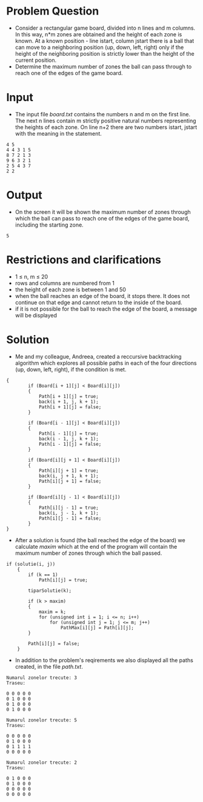 # Problem Question
- Consider a rectangular game board, divided into n lines and m columns. In this way, n*m zones are obtained and the height of each zone is known. At a known position - line istart, column jstart there is a ball that can move to a neighboring position (up, down, left, right) only if the height of the neighboring position is strictly lower than the height of the current position.
- Determine the maximum number of zones the ball can pass through to reach one of the edges of the game board.


# Input
- The input file _board.txt_ contains the numbers n and m on the first line. The next n lines contain m strictly positive natural numbers representing the heights of each zone.
On line n+2 there are two numbers istart, jstart with the meaning in the statement.
~~~
4 5
4 4 3 1 5
8 7 2 1 3
9 6 3 2 1
2 5 4 3 7
2 2
~~~

# Output
- On the screen it will be shown the maximum number of zones through which the ball can pass to reach one of the edges of the game board, including the starting zone.
~~~
5
~~~

# Restrictions and clarifications
- 1 ≤ n, m ≤ 20
- rows and columns are numbered from 1
- the height of each zone is between 1 and 50
- when the ball reaches an edge of the board, it stops there. It does not continue on that edge and cannot return to the inside of the board.
- if it is not possible for the ball to reach the edge of the board, a message will be displayed

# Solution
- Me and my colleague, Andreea, created a reccursive backtracking algorithm which explores all possible paths in each of the four directions (up, down, left, right), if the condition is met.
~~~
{
        if (Board[i + 1][j] < Board[i][j])
        {
            Path[i + 1][j] = true;
            back(i + 1, j, k + 1);
            Path[i + 1][j] = false;
        }

        if (Board[i - 1][j] < Board[i][j])
        {
            Path[i - 1][j] = true;
            back(i - 1, j, k + 1);
            Path[i - 1][j] = false;
        }

        if (Board[i][j + 1] < Board[i][j])
        {
            Path[i][j + 1] = true;
            back(i, j + 1, k + 1);
            Path[i][j + 1] = false;
        }

        if (Board[i][j - 1] < Board[i][j])
        {
            Path[i][j - 1] = true;
            back(i, j - 1, k + 1);
            Path[i][j - 1] = false;
        }
}
~~~
- After a solution is found (the ball reached the edge of the board) we calculate _maxim_ which at the end of the program will contain the maximum number of zones through which the ball passed.
~~~
if (solutie(i, j))
    {
        if (k == 1)
            Path[i][j] = true;

        tiparSolutie(k);

        if (k > maxim)
        {
            maxim = k;
            for (unsigned int i = 1; i <= n; i++)
                for (unsigned int j = 1; j <= m; j++)
                    PathMax[i][j] = Path[i][j];
        }

        Path[i][j] = false;
    }
~~~
- In addition to the problem's reqirements we also displayed all the paths created, in the file _path.txt_.
~~~
Numarul zonelor trecute: 3
Traseu:

0 0 0 0 0 
0 1 0 0 0 
0 1 0 0 0 
0 1 0 0 0 

Numarul zonelor trecute: 5
Traseu:

0 0 0 0 0 
0 1 0 0 0 
0 1 1 1 1 
0 0 0 0 0 

Numarul zonelor trecute: 2
Traseu:

0 1 0 0 0 
0 1 0 0 0 
0 0 0 0 0 
0 0 0 0 0 

~~~
